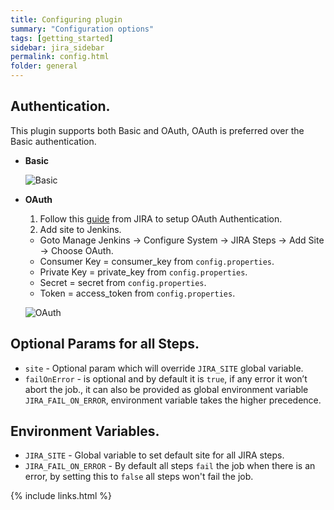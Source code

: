 ```yaml
---
title: Configuring plugin
summary: "Configuration options"
tags: [getting_started]
sidebar: jira_sidebar
permalink: config.html
folder: general
---
```


## Authentication.

This plugin supports both Basic and OAuth, OAuth is preferred over the Basic authentication.

* **Basic**

  ![Basic](https://raw.githubusercontent.com/ThoughtsLive/jira-steps/master/docs/images/jira_site_basic.png)
* **OAuth**
  1. Follow this [guide](https://developer.atlassian.com/cloud/jira/platform/jira-rest-api-oauth-authentication/) from JIRA to setup OAuth Authentication.
  2. Add site to Jenkins.
    * Goto Manage Jenkins -> Configure System -> JIRA Steps -> Add Site -> Choose OAuth.
    * Consumer Key = consumer_key from `config.properties`.
    * Private Key = private_key from `config.properties`.
    * Secret = secret from `config.properties`.
    * Token  = access_token from `config.properties`.

  ![OAuth](https://raw.githubusercontent.com/ThoughtsLive/jira-steps/master/docs/images/jira_site_oauth.png)

## Optional Params for all Steps.

* `site` - Optional param which will override `JIRA_SITE` global variable.
* `failOnError` - is optional and by default it is `true`, if any error it won’t abort the job., it can also be provided as global environment variable `JIRA_FAIL_ON_ERROR`, environment variable takes the higher precedence.

## Environment Variables.

* `JIRA_SITE` - Global variable to set default site for all JIRA steps.
* `JIRA_FAIL_ON_ERROR` - By default all steps `fail` the job when there is an error, by setting this to `false` all steps won't fail the job.

{% include links.html %}
